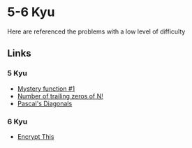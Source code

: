 # 5-6 Kyu

Here are referenced the problems with a low level of difficulty

## Links

### 5 Kyu

- [Mystery function #1](https://www.codewars.com/kata/531963f82dde6fc8c800048a "Mystery function #1")
- [Number of trailing zeros of N!](https://www.codewars.com/kata/52f787eb172a8b4ae1000a34 "Number of trailing zeros of N!")
- [Pascal's Diagonals](https://www.codewars.com/kata/576b072359b1161a7b000a17 "Pascal's Diagonals")

### 6 Kyu

- [Encrypt This](https://www.codewars.com/kata/5848565e273af816fb000449 "Encrypt This")